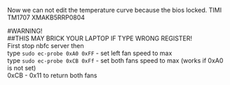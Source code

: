 Now we can not edit the temperature curve because the bios locked.
TIMI TM1707 XMAKB5RRP0804
  
#WARNING!  
##THIS MAY BRICK YOUR LAPTOP IF TYPE WRONG REGISTER!  
First stop nbfc server then  
type `sudo ec-probe 0xA0 0xFF` - set left fan speed to max  
type `sudo ec-probe 0xCB 0xFf` - set both fans speed to max (works if 0xA0 is not set)  
0xCB - 0x11 to return both fans
